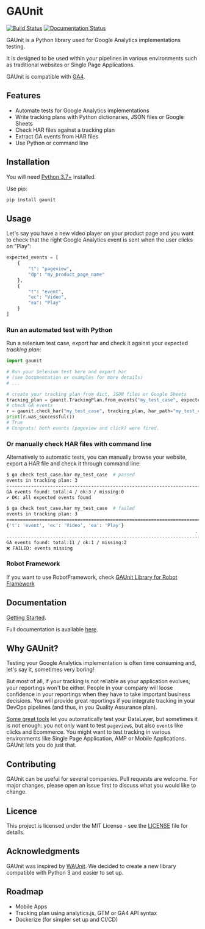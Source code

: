 # GAUnit

[![Build Status](https://travis-ci.org/VinceCabs/GAUnit.svg?branch=master)](https://travis-ci.org/VinceCabs/GAUnit)
[![Documentation Status](https://readthedocs.org/projects/gaunit/badge/?version=latest)](https://gaunit.readthedocs.io/en/latest/?badge=latest)

GAUnit is a Python library used for Google Analytics implementations testing.

It is designed to be used within your pipelines in various environments such as traditional websites or Single Page Applications.

GAUnit is compatible with [GA4](https://developers.google.com/analytics/devguides/collection/ga4).

## Features

- Automate tests for Google Analytics implementations
- Write tracking plans with Python dictionaries, JSON files or Google Sheets
- Check HAR files against a tracking plan
- Extract GA events from HAR files
- Use Python or command line

## Installation

You will need [Python 3.7+](https://www.python.org/downloads/) installed.

Use pip:

```sh
pip install gaunit
```

## Usage

Let's say you have a new video player on your product page and you want
to check that the right Google Analytics event is sent when the user clicks on "Play":

```python
expected_events = [
    {
        "t": "pageview",
        "dp": "my_product_page_name"
    },
    {
        "t": "event",
        "ec": "Video",
        "ea": "Play"
    }
]
```

### Run an automated test with Python

Run a selenium test case, export har and check it against your expected _tracking plan_:

```python
import gaunit

# Run your Selenium test here and export har
# (see Documentation or examples for more details)
# ...

# create your tracking plan from dict, JSON files or Google Sheets
tracking_plan = gaunit.TrackingPlan.from_events("my_test_case", expected_events)
# check GA events
r = gaunit.check_har("my_test_case", tracking_plan, har_path="my_test_case.har")
print(r.was_successful())
# True
# Congrats! both events (pageview and click) were fired.
```

### Or manually check HAR files with command line

Alternatively to automatic tests, you can manually browse your website, export a
HAR file and check it through command line:

```sh
$ ga check test_case.har my_test_case  # passed
events in tracking plan: 3
--------------------------------------------------------------------------------
GA events found: total:4 / ok:3 / missing:0
✔ OK: all expected events found

$ ga check test_case.har my_test_case  # failed
events in tracking plan: 3
================================================================================
{'t': 'event', 'ec': 'Video', 'ea': 'Play'}
                                                                     ... missing
--------------------------------------------------------------------------------
GA events found: total:11 / ok:1 / missing:2
❌ FAILED: events missing
```

### Robot Framework

If you want to use RobotFramework, check [GAUnit Library for Robot Framework](https://github.com/VinceCabs/robotframework-gaunitlibrary)

## Documentation

[Getting Started](https://gaunit.readthedocs.io/en/latest/getting_started.html).

Full documentation is available [here](https://gaunit.readthedocs.io/).

## Why GAUnit?

Testing your Google Analytics implementation is often time consuming and, let's say it, sometimes very boring!

But most of all, if your tracking is not reliable as your application evolves, your reportings won't be either. People in your company will loose confidence in your reportings when they have to take important business decisions. You will provide great reportings if you integrate tracking in your DevOps pipelines (and thus, in you Quality Assurance plan).

[Some great tools](https://www.simoahava.com/analytics/automated-tests-for-google-tag-managers-datalayer/) let you automatically test your DataLayer, but sometimes it is not enough: you not only want to test `pageview`s, but also `event`s like clicks and Ecommerce. You might want to test tracking in various environments like Single Page Application, AMP or Mobile Applications. GAUnit lets you do just that.

## Contributing

GAUnit can be useful for several companies. Pull requests are welcome. For major changes, please open an issue first to discuss what you would like to change.

## Licence

This project is licensed under the MIT License - see the [LICENSE](LICENCE) file for details.

## Acknowledgments

GAUnit was inspired by [WAUnit](https://github.com/joaolcorreia/WAUnit). We decided to create a new library compatible with Python 3 and easier to set up.

## Roadmap

- Mobile Apps
- Tracking plan using analytics.js, GTM or GA4 API syntax
- Dockerize (for simpler set up and CI/CD)
